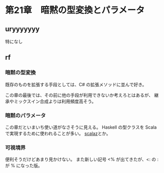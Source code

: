 # 第21章　暗黙の型変換とパラメータ

## uryyyyyyy

特になし


## rf

### 暗黙の型変換

既存のものを拡張する手段としては、C# の拡張メソッドに並んで好き。

この章の最後では、その前に他の手段が利用できないか考えろとはあるが、
継承やミックスイン合成よりは利用頻度高そう。

### 暗黙のパラメータ

この章だといまいち使い道がなさそうに見える。
Haskell の型クラスを Scala で実現するために使われることが多い。
[scalaz](https://github.com/scalaz/scalaz#type-class-instance-definition)とか。

### 可視境界

便利そうだけどあまり見かけない。
また新しい記号 <% が出てきたが、<: の : が % になった版。

